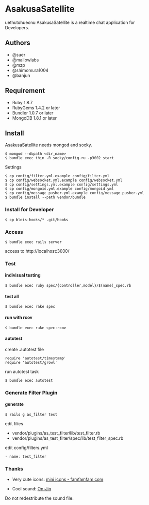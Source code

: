 AsakusaSatellite
===================
uethutohueonu
AsakusaSatellite is a realtime chat application for Developers.

Authors
----------------
 * @suer
 * @mallowlabs
 * @mzp
 * @shimomura1004
 * @banjun

Requirement
----------------
 * Ruby 1.8.7
 * RubyGems 1.4.2 or later
 * Bundler 1.0.7 or later
 * MongoDB 1.8.1 or later

Install
----------------
AsakusaSatellite needs mongod and socky.

    $ mongod --dbpath <dir_name>
    $ bundle exec thin -R socky/config.ru -p3002 start

Settings

    $ cp config/filter.yml.example config/filter.yml
    $ cp config/websocket.yml.example config/websocket.yml
    $ cp config/settings.yml.example config/settings.yml
    $ cp config/mongoid.yml.example config/mongoid.yml
    $ cp config/message_pusher.yml.example config/message_pusher.yml
    $ bundle install --path vendor/bundle

### Install for Developer

    $ cp bleis-hooks/* .git/hooks

### Access

    $ bundle exec rails server

access to http://localhost:3000/

### Test
#### indivisual testing

    $ bundle exec ruby spec/{controller,model}/$(name)_spec.rb

#### test all

    $ bundle exec rake spec

#### run with rcov

    $ bundle exec rake spec:rcov

#### autotest

create .autotest file

    require 'autotest/timestamp'
    require 'autotest/growl'

run autotest task

    $ bundle exec autotest

### Generate Filter Plugin

#### generate

    $ rails g as_filter test

edit filies

 * vendor/plugins/as_test_filter/lib/test_filter.rb
 * vendor/plugins/as_test_filter/spec/lib/test_filter_spec.rb

edit config/filters.yml

    - name: test_filter

### Thanks

 * Very cute icons: [mini icons - famfamfam.com](http://www.famfamfam.com/lab/icons/mini/)

 * Cool sound: [On-Jin](http://yen-soft.com/ssse/)

Do not redestribute the sound file.
